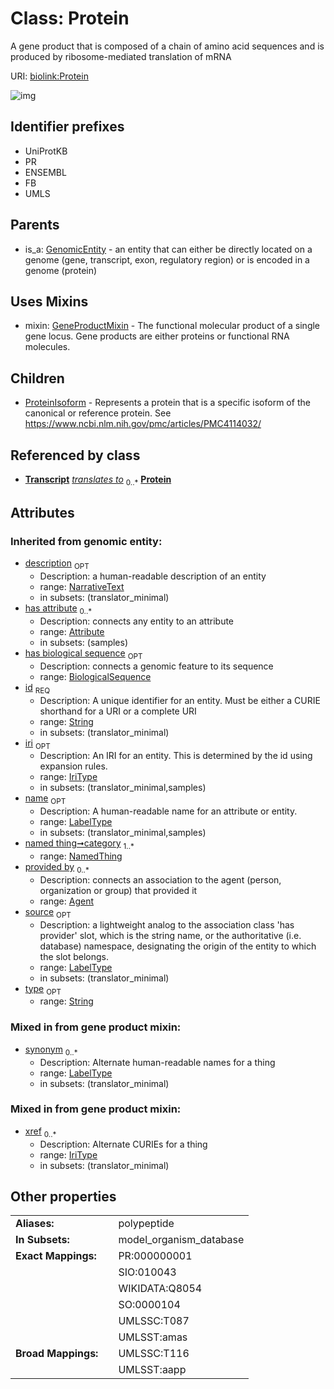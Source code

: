 
# Class: Protein


A gene product that is composed of a chain of amino acid sequences and is produced by ribosome-mediated translation of mRNA

URI: [biolink:Protein](https://w3id.org/biolink/vocab/Protein)


![img](http://yuml.me/diagram/nofunky;dir:TB/class/[Transcript],[ProteinIsoform],[Protein&#124;synonym:label_type%20*;xref:iri_type%20*;has_biological_sequence(i):biological_sequence%20%3F;id(i):string;iri(i):iri_type%20%3F;type(i):string%20%3F;name(i):label_type%20%3F;description(i):narrative_text%20%3F;source(i):label_type%20%3F]uses%20-.->[GeneProductMixin],[Protein]^-[ProteinIsoform],[GenomicEntity]^-[Protein],[OrganismTaxon],[NamedThing],[GenomicEntity],[GeneProductMixin],[Attribute],[Agent])

## Identifier prefixes

 * UniProtKB
 * PR
 * ENSEMBL
 * FB
 * UMLS

## Parents

 *  is_a: [GenomicEntity](GenomicEntity.md) - an entity that can either be directly located on a genome (gene, transcript, exon, regulatory region) or is encoded in a genome (protein)

## Uses Mixins

 *  mixin: [GeneProductMixin](GeneProductMixin.md) - The functional molecular product of a single gene locus. Gene products are either proteins or functional RNA molecules.

## Children

 * [ProteinIsoform](ProteinIsoform.md) - Represents a protein that is a specific isoform of the canonical or reference protein. See https://www.ncbi.nlm.nih.gov/pmc/articles/PMC4114032/

## Referenced by class

 *  **[Transcript](Transcript.md)** *[translates to](translates_to.md)*  <sub>0..*</sub>  **[Protein](Protein.md)**

## Attributes


### Inherited from genomic entity:

 * [description](description.md)  <sub>OPT</sub>
     * Description: a human-readable description of an entity
     * range: [NarrativeText](types/NarrativeText.md)
     * in subsets: (translator_minimal)
 * [has attribute](has_attribute.md)  <sub>0..*</sub>
     * Description: connects any entity to an attribute
     * range: [Attribute](Attribute.md)
     * in subsets: (samples)
 * [has biological sequence](has_biological_sequence.md)  <sub>OPT</sub>
     * Description: connects a genomic feature to its sequence
     * range: [BiologicalSequence](types/BiologicalSequence.md)
 * [id](id.md)  <sub>REQ</sub>
     * Description: A unique identifier for an entity. Must be either a CURIE shorthand for a URI or a complete URI
     * range: [String](types/String.md)
     * in subsets: (translator_minimal)
 * [iri](iri.md)  <sub>OPT</sub>
     * Description: An IRI for an entity. This is determined by the id using expansion rules.
     * range: [IriType](types/IriType.md)
     * in subsets: (translator_minimal,samples)
 * [name](name.md)  <sub>OPT</sub>
     * Description: A human-readable name for an attribute or entity.
     * range: [LabelType](types/LabelType.md)
     * in subsets: (translator_minimal,samples)
 * [named thing➞category](named_thing_category.md)  <sub>1..*</sub>
     * range: [NamedThing](NamedThing.md)
 * [provided by](provided_by.md)  <sub>0..*</sub>
     * Description: connects an association to the agent (person, organization or group) that provided it
     * range: [Agent](Agent.md)
 * [source](source.md)  <sub>OPT</sub>
     * Description: a lightweight analog to the association class 'has provider' slot, which is the string name, or the authoritative (i.e. database) namespace, designating the origin of the entity to which the slot belongs.
     * range: [LabelType](types/LabelType.md)
     * in subsets: (translator_minimal)
 * [type](type.md)  <sub>OPT</sub>
     * range: [String](types/String.md)

### Mixed in from gene product mixin:

 * [synonym](synonym.md)  <sub>0..*</sub>
     * Description: Alternate human-readable names for a thing
     * range: [LabelType](types/LabelType.md)
     * in subsets: (translator_minimal)

### Mixed in from gene product mixin:

 * [xref](xref.md)  <sub>0..*</sub>
     * Description: Alternate CURIEs for a thing
     * range: [IriType](types/IriType.md)
     * in subsets: (translator_minimal)

## Other properties

|  |  |  |
| --- | --- | --- |
| **Aliases:** | | polypeptide |
| **In Subsets:** | | model_organism_database |
| **Exact Mappings:** | | PR:000000001 |
|  | | SIO:010043 |
|  | | WIKIDATA:Q8054 |
|  | | SO:0000104 |
|  | | UMLSSC:T087 |
|  | | UMLSST:amas |
| **Broad Mappings:** | | UMLSSC:T116 |
|  | | UMLSST:aapp |

